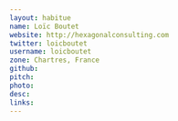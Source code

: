 ```yaml
---
layout: habitue
name: Loïc Boutet
website: http://hexagonalconsulting.com
twitter: loicboutet
username: loicboutet
zone: Chartres, France
github:
pitch:
photo:
desc:
links:
---
```

